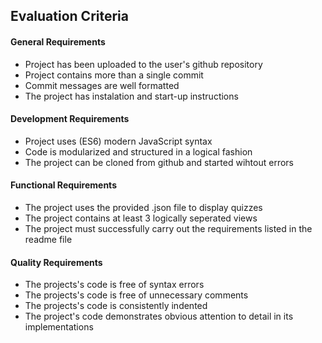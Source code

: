## Evaluation Criteria

#### General Requirements
- Project has been uploaded to the user's github repository
- Project contains more than a single commit
- Commit messages are well formatted
- The project has instalation and start-up instructions

#### Development Requirements
- Project uses (ES6) modern JavaScript syntax
- Code is modularized and structured in a logical fashion
- The project can be cloned from github and started wihtout errors


#### Functional Requirements
- The project uses the provided .json file to display quizzes
- The project contains at least 3 logically seperated views
- The project must successfully carry out the requirements listed in the readme file


#### Quality Requirements
- The projects's code is free of syntax errors
- The projects's code is free of unnecessary comments
- The projects's code is consistently indented
- The project's code demonstrates obvious attention to detail in its implementations
